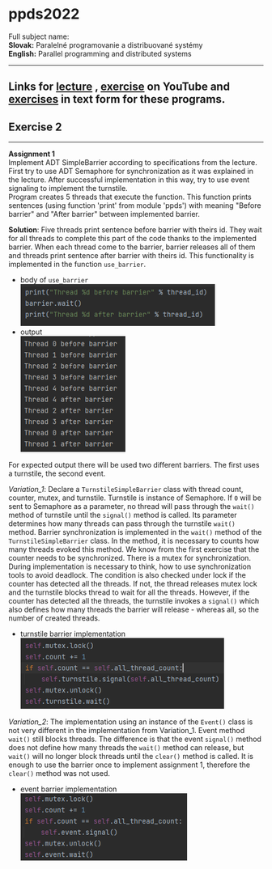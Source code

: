 # ppds2022

Full subject name:  
**Slovak:** Paralelné programovanie a distribuované systémy  
**English:** Parallel programming and distributed systems

----

Links for [lecture](https://www.youtube.com/watch?v=sR5RWW1uj5g)
, [exercise](https://www.youtube.com/watch?v=vIiHVcb3HqU) on YouTube
and [exercises](https://uim.fei.stuba.sk/i-ppds/2-cvicenie-turniket-bariera-%f0%9f%9a%a7/?%2F) in text form for these
programs.
---

Exercise 2
-----------
*******
**Assignment 1**  
Implement ADT SimpleBarrier according to specifications from the lecture. First try to use ADT Semaphore for
synchronization as it was explained in the lecture. After successful implementation in this way, try to use event
signaling to implement the turnstile.  
Program creates 5 threads that execute the function. This function prints sentences (using function 'print' from
module 'ppds') with meaning "Before barrier" and "After barrier" between implemented barrier.

**Solution**:
Five threads print sentence before barrier with theirs id. They wait for all threads to complete this part of the code
thanks to the implemented barrier. When each thread come to the barrier, barrier releases all of them and threads print
sentence after barrier with theirs id. This functionality is implemented in the function `use_barrier`.

- body of `use_barrier`  
  ![use_barrier body](images/img.png)
- output  
  ![program output](images/img_1.png)

For expected output there will be used two different barriers. The first uses a turnstile, the second event.

*Variation_1*:
Declare a `TurnstileSimpleBarrier` class with thread count, counter, mutex, and turnstile. Turnstile is instance of
Semaphore. If `0` will be sent to Semaphore as a parameter, no thread will pass through the `wait()` method of turnstile
until the `signal()` method is called. Its parameter determines how many threads can pass through the turnstile `wait()`
method. Barrier synchronization is implemented in the `wait()` method of the `TurnstileSimpleBarrier` class. In the
method, it is necessary to counts how many threads evoked this method. We know from the first exercise that the counter
needs to be synchronized. There is a mutex for synchronization. During implementation is necessary to think, how to use
synchronization tools to avoid deadlock. The condition is also checked under lock if the counter has detected all the
threads. If not, the thread releases mutex lock and the turnstile blocks thread to wait for all the threads. However, if
the counter has detected all the threads, the turnstile invokes a `signal()` which also defines how many threads the
barrier will release - whereas all, so the number of created threads.

- turnstile barrier implementation
  ![barrier implementation](images/img_2.png)

*Variation_2*:
The implementation using an instance of the `Event()` class is not very different in the implementation from
Variation_1. Event method `wait()` still blocks threads. The difference is that the event `signal()` method does not
define how many threads the `wait()` method can release, but `wait()` will no longer block threads until the `clear()`
method is called. It is enough to use the barrier once to implement assignment 1, therefore the `clear()` method was not
used.

- event barrier implementation  
  ![barrier implementation](images/img_3.png)
